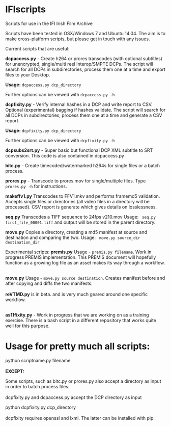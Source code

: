 # IFIscripts
Scripts for use in the IFI Irish Film Archive

Scripts have been tested in OSX/Windows 7 and Ubuntu 14.04. The aim is to make cross-platform scripts, but please get in touch with any issues.

Current scripts that are useful:

<b>dcpaccess.py</b> - Create h264 or prores transcodes (with optional subtitles) for unencrypted, single/multi reel Interop/SMPTE DCPs. The script will search for all DCPs in subdirectories, process them one at a time and export files to your Desktop.

<b>Usage:</b> `dcpaccess.py dcp_directory`

Further options can be viewed with `dcpaccess.py -h`

<b>dcpfixity.py</b> - Verify internal hashes in a DCP and write report to CSV. Optional (experimental) bagging if hashes validate. The script will search for all DCPs in subdirectories, process them one at a time and generate a CSV report.

<b>Usage:</b> `dcpfixity.py dcp_directory`

Further options can be viewed with `dcpfixity.py -h`

<b>dcpsubs2srt.py</b> - Super basic but functional DCP XML subtitle to SRT conversion. This code is also contained in dcpaccess.py

<b>bitc.py</b> - Create timecoded/watermarked h264s for single files or a batch process.

<b>prores.py</b> - Transcode to prores.mov for single/multiple files. Type `prores.py -h` for instructions.

<b>makeffv1.py</b> Transcodes to FFV1.mkv and performs framemd5 validation. Accepts single files or directories (all video files in a directory will be processed). CSV report is generate which gives details on losslessness. 

<b>seq.py</b> Transcodes a TIFF sequence to 24fps v210.mov Usage: ` seq.py first_file_00001.tiff` and output will be stored in the parent directory.

<b>move.py</b> Copies a directory, creating a md5 manifest at source and destination and comparing the two. Usage: ` move.py source_dir destination_dir` 

Experimental scripts: 
<b>premis.py</b> Usage - `premis.py filename`. Work in progress PREMIS implementation. This PREMIS document will hopefully function as a growing log file as an asset makes its way through a workflow.<br><br>

<b>move.py</b> Usage - `move.py source destination`. Creates manifest before and after copying and diffs the two manifests.<br><br>
<b>reVTMD.py</b> is in beta. and is very much geared around one specific workflow.<br><br>

<b>as11fixity.py</b> - Work in progress that we are working on as a training exercise. There is a bash script in a different repository that works quite well for this purpose.

<h1>Usage for pretty much all scripts:<br></h1>
python scriptname.py filename<br>
<br>
<b>EXCEPT:</b> <br>

Some scripts, such as bitc.py or prores.py also accept a directory as input in order to batch process files.<br>
<br>
dcpfixity.py and dcpaccess.py accept the DCP directory as input <br>

python dcpfixity.py dcp_directory
<br><br>
dcpfixity requires openssl and lxml. The latter can be installed with pip.
